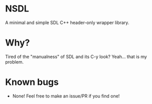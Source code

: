 # NSDL
 A minimal and simple SDL C++ header-only wrapper library.

# Why?
 Tired of the "manualness" of SDL and its C-y look? Yeah... that is my problem.

# Known bugs
- None! Feel free to make an issue/PR if you find one!
